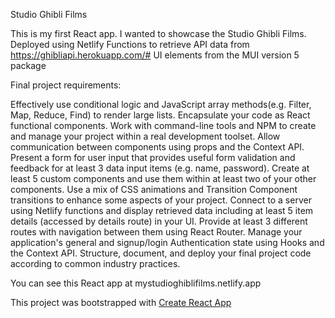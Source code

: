 Studio Ghibli Films

This is my first React app. I wanted to showcase the Studio Ghibli Films.
Deployed using Netlify Functions to retrieve API data from https://ghibliapi.herokuapp.com/#
UI elements from the MUI version 5 package

Final project requirements: 

Effectively use conditional logic and JavaScript array methods(e.g. Filter, Map, Reduce, Find) to render large lists.
Encapsulate your code as React functional components.
Work with command-line tools and NPM to create and manage your project within a real development toolset.
Allow communication between components using props and the Context API.
Present a form for user input that provides useful form validation and feedback for at least 3 data input items (e.g. name, password).
Create at least 5 custom components and use them within at least two of your other components.
Use a mix of CSS animations and Transition Component transitions to enhance some aspects of your project.
Connect to a server using Netlify functions and display retrieved data including at least 5 item details (accessed by details route) in your UI.
Provide at least 3 different routes with navigation between them using React Router.
Manage your application's general and signup/login Authentication state using Hooks and the Context API.
Structure, document, and deploy your final project code according to common industry practices.


You can see this React app at mystudioghiblifilms.netlify.app 

This project was bootstrapped with [Create React App](https://github.com/facebook/create-react-app)
